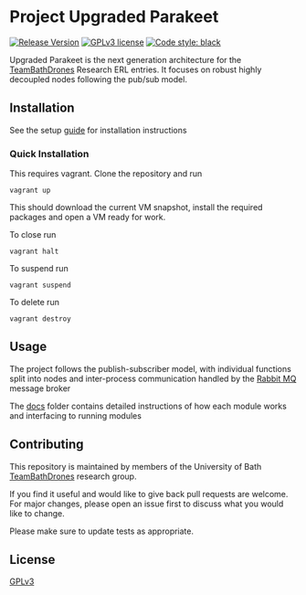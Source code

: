 # Project Upgraded Parakeet
[![Release Version](https://img.shields.io/badge/version-v0.2-blue)](https://github.com/fsherratt/upgraded-parakeet/releases)
[![GPLv3 license](https://img.shields.io/badge/License-GPLv3-blue.svg)](https://choosealicense.com/licenses/lgpl-3.0/) [![Code style: black](https://img.shields.io/badge/code%20style-black-000000.svg)](https://github.com/psf/black)

Upgraded Parakeet is the next generation architecture for the [TeamBathDrones](https://www.teambathdrones.com) Research ERL entries. It focuses on robust highly decoupled nodes following the pub/sub model.

## Installation
See the setup [guide](docs/setup.md) for installation instructions

### Quick Installation
This requires vagrant.
Clone the repository and run
```
vagrant up
```

This should download the current VM snapshot, install the required packages and open a VM ready for work.

To close run
```
vagrant halt
```

To suspend run
```
vagrant suspend
```

To delete run
```
vagrant destroy
```



## Usage
The project follows the publish-subscriber model, with individual functions split into nodes and inter-process communication handled by the [Rabbit MQ](#) message broker

The [docs](/docs) folder contains detailed instructions of how each module works and interfacing to running modules

## Contributing
This repository is maintained by members of the University of Bath [TeamBathDrones](https://www.teambathdrones.com) research group.

If you find it useful and would like to give back pull requests are welcome. For major changes, please open an issue first to discuss what you would like to change.

Please make sure to update tests as appropriate.

## License
[GPLv3](https://choosealicense.com/licenses/gpl-3.0/s)
